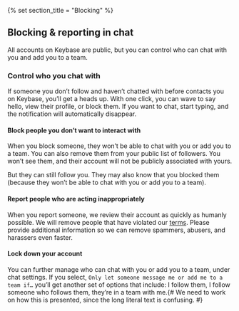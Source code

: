{% set section_title = "Blocking" %}

## Blocking & reporting in chat
All accounts on Keybase are public, but you can control who can chat with you and add you to a team.

### Control who you chat with
If someone you don’t follow and haven’t chatted with before contacts you on Keybase, you’ll get a heads up. With one click, you can wave to say hello, view their profile, or block them. If you want to chat, start typing, and the notification will automatically disappear.

#### Block people you don’t want to interact with
When you block someone, they won’t be able to chat with you or add you to a team. You can also remove them from your public list of followers. You won’t see them, and their account will not be publicly associated with yours.

But they can still follow you. They may also know that you blocked them (because they won’t be able to chat with you or add you to a team).

#### Report people who are acting inappropriately
When you report someone, we review their account as quickly as humanly possible. We will remove people that have violated our [terms](https://keybase.io/docs/terms). Please provide additional information so we can remove spammers, abusers, and harassers even faster.

#### Lock down your account
You can further manage who can chat with you or add you to a team, under chat settings. If you select, ``Only let someone message me or add me to a team if…`` you’ll get another set of options that include: I follow them, I follow someone who follows them, they’re in a team with me.{# We need to work on how this is presented, since the long literal text is confusing. #}
